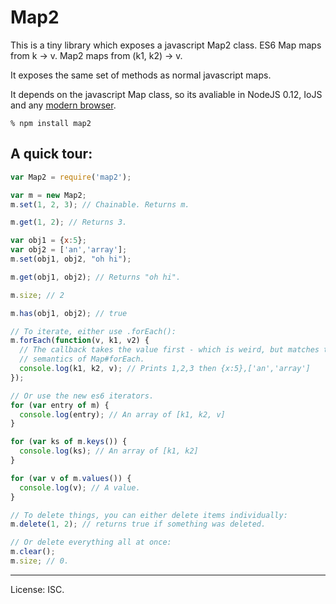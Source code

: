 # Map2

This is a tiny library which exposes a javascript Map2 class. ES6 Map maps from
k -> v. Map2 maps from (k1, k2) -> v.

It exposes the same set of methods as normal javascript maps.

It depends on the javascript Map class, so its avaliable in NodeJS 0.12, IoJS and any [modern browser](https://kangax.github.io/compat-table/es6/#Map).

```
% npm install map2
```

## A quick tour:

```javascript
var Map2 = require('map2');

var m = new Map2;
m.set(1, 2, 3); // Chainable. Returns m.

m.get(1, 2); // Returns 3.

var obj1 = {x:5};
var obj2 = ['an','array'];
m.set(obj1, obj2, "oh hi");

m.get(obj1, obj2); // Returns "oh hi".

m.size; // 2

m.has(obj1, obj2); // true

// To iterate, either use .forEach():
m.forEach(function(v, k1, v2) {
  // The callback takes the value first - which is weird, but matches the
  // semantics of Map#forEach.
  console.log(k1, k2, v); // Prints 1,2,3 then {x:5},['an','array'] 
});

// Or use the new es6 iterators.
for (var entry of m) {
  console.log(entry); // An array of [k1, k2, v]
}

for (var ks of m.keys()) {
  console.log(ks); // An array of [k1, k2]
}

for (var v of m.values()) {
  console.log(v); // A value.
}

// To delete things, you can either delete items individually:
m.delete(1, 2); // returns true if something was deleted.

// Or delete everything all at once:
m.clear();
m.size; // 0.
```

---

License: ISC.
